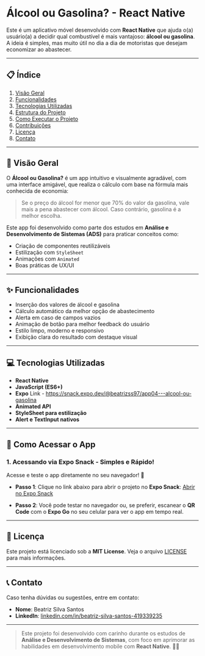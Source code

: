 # Álcool ou Gasolina? - React Native

Este é um aplicativo móvel desenvolvido com **React Native** que ajuda o(a) usuário(a) a decidir qual combustível é mais vantajoso: **álcool ou gasolina**. A ideia é simples, mas muito útil no dia a dia de motoristas que desejam economizar ao abastecer.

---

## 📋 Índice

1. [Visão Geral](#visão-geral)  
2. [Funcionalidades](#funcionalidades)  
3. [Tecnologias Utilizadas](#tecnologias-utilizadas)  
4. [Estrutura do Projeto](#estrutura-do-projeto)  
5. [Como Executar o Projeto](#como-executar-o-projeto)  
6. [Contribuições](#contribuições)  
7. [Licença](#licença)  
8. [Contato](#contato)  

---

## 🌟 Visão Geral

O **Álcool ou Gasolina?** é um app intuitivo e visualmente agradável, com uma interface amigável, que realiza o cálculo com base na fórmula mais conhecida de economia:  
> Se o preço do álcool for menor que 70% do valor da gasolina, vale mais a pena abastecer com álcool. Caso contrário, gasolina é a melhor escolha.

Este app foi desenvolvido como parte dos estudos em **Análise e Desenvolvimento de Sistemas (ADS)** para praticar conceitos como:

- Criação de componentes reutilizáveis  
- Estilização com `StyleSheet`  
- Animações com `Animated`  
- Boas práticas de UX/UI  

---

## ✨ Funcionalidades

- Inserção dos valores de álcool e gasolina  
- Cálculo automático da melhor opção de abastecimento  
- Alerta em caso de campos vazios  
- Animação de botão para melhor feedback do usuário  
- Estilo limpo, moderno e responsivo  
- Exibição clara do resultado com destaque visual  

---

## 💻 Tecnologias Utilizadas

- **React Native**  
- **JavaScript (ES6+)**  
- **Expo** Link - https://snack.expo.dev/@beatrizss97/app04---alcool-ou-gasolina  
- **Animated API**  
- **StyleSheet para estilização**  
- **Alert e TextInput nativos**

---


## 📲 **Como Acessar o App**

### 1. **Acessando via Expo Snack - Simples e Rápido!**
Acesse e teste o app diretamente no seu navegador! 🎉

- **Passo 1**: Clique no link abaixo para abrir o projeto no **Expo Snack**:
  [Abrir no Expo Snack](https://snack.expo.dev/@beatrizss97/app04---alcool-ou-gasolina)

- **Passo 2**: Você pode testar no navegador ou, se preferir, escanear o **QR Code** com o **Expo Go** no seu celular para ver o app em tempo real.

---


## 📜 Licença

Este projeto está licenciado sob a **MIT License**. Veja o arquivo [LICENSE](LICENSE) para mais informações.

---

## 📞 Contato

Caso tenha dúvidas ou sugestões, entre em contato:

- **Nome**: Beatriz Silva Santos  
- **LinkedIn**: [linkedin.com/in/beatriz-silva-santos-419339235](https://www.linkedin.com/in/beatriz-silva-santos-419339235/)

---

> Este projeto foi desenvolvido com carinho durante os estudos de **Análise e Desenvolvimento de Sistemas**, com foco em aprimorar as habilidades em desenvolvimento mobile com **React Native**. 🚀✨
